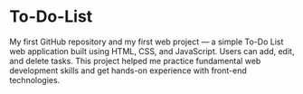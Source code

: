 # To-Do-List
My first GitHub repository and my first web project — a simple To-Do List web application built using HTML, CSS, and JavaScript. Users can add, edit, and delete tasks. This project helped me practice fundamental web development skills and get hands-on experience with front-end technologies.
